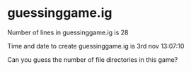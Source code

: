 # guessinggame.ig

Number of lines in guessinggame.ig is 28

Time and date to create guessinggame.ig is 3rd nov 13:07:10

Can you guess the number of file directories in this game?
